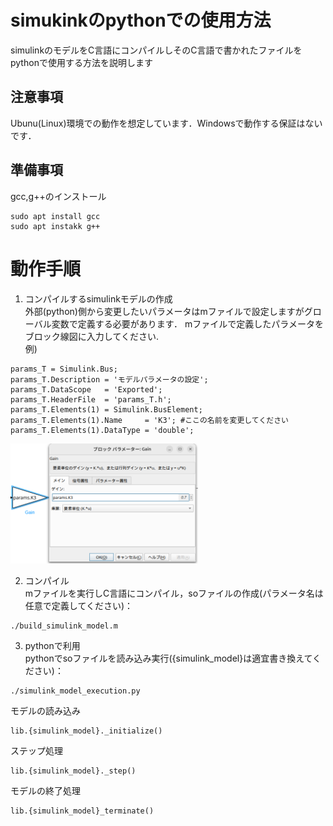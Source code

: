 # simukinkのpythonでの使用方法
simulinkのモデルをC言語にコンパイルしそのC言語で書かれたファイルをpythonで使用する方法を説明します
## 注意事項
Ubunu(Linux)環境での動作を想定しています．Windowsで動作する保証はないです．
## 準備事項
gcc,g++のインストール
  ```console
  sudo apt install gcc
  sudo apt instakk g++
  ```

# 動作手順
1. コンパイルするsimulinkモデルの作成<br>
外部(python)側から変更したいパラメータはmファイルで設定しますがグローバル変数で定義する必要があります．
mファイルで定義したパラメータをブロック線図に入力してください.<br>
例)
```console
params_T = Simulink.Bus;
params_T.Description = 'モデルパラメータの設定';
params_T.DataScope   = 'Exported';
params_T.HeaderFile  = 'params_T.h';
params_T.Elements(1) = Simulink.BusElement;
params_T.Elements(1).Name     = 'K3'; #ここの名前を変更してください
params_T.Elements(1).DataType = 'double';
```
<img src="./image.png" width=300 alt="Total net revenue F for various BESS sizes"/>

2. コンパイル<br>
mファイルを実行しC言語にコンパイル，soファイルの作成(パラメータ名は任意で定義してください)：
```console
./build_simulink_model.m
```

3. pythonで利用<br>
pythonでsoファイルを読み込み実行({simulink_model}は適宜書き換えてください)：
  ```console
  ./simulink_model_execution.py
  ```
  モデルの読み込み
  ```console
  lib.{simulink_model}._initialize()
  ```
  ステップ処理
  ```console
  lib.{simulink_model}._step()
  ```
  モデルの終了処理
  ```console
  lib.{simulink_model}_terminate()
  ```
